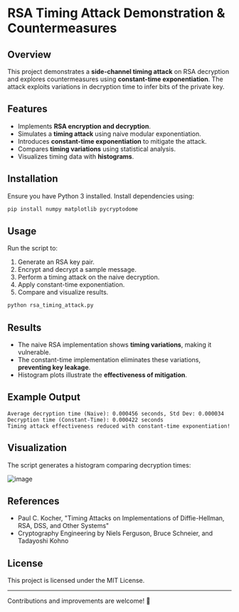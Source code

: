 # RSA Timing Attack Demonstration & Countermeasures

## Overview
This project demonstrates a **side-channel timing attack** on RSA decryption and explores countermeasures using **constant-time exponentiation**. The attack exploits variations in decryption time to infer bits of the private key.

## Features
- Implements **RSA encryption and decryption**.
- Simulates a **timing attack** using naive modular exponentiation.
- Introduces **constant-time exponentiation** to mitigate the attack.
- Compares **timing variations** using statistical analysis.
- Visualizes timing data with **histograms**.

## Installation
Ensure you have Python 3 installed. Install dependencies using:

```sh
pip install numpy matplotlib pycryptodome
```

## Usage
Run the script to:
1. Generate an RSA key pair.
2. Encrypt and decrypt a sample message.
3. Perform a timing attack on the naive decryption.
4. Apply constant-time exponentiation.
5. Compare and visualize results.

```sh
python rsa_timing_attack.py
```

## Results
- The naive RSA implementation shows **timing variations**, making it vulnerable.
- The constant-time implementation eliminates these variations, **preventing key leakage**.
- Histogram plots illustrate the **effectiveness of mitigation**.

## Example Output

```
Average decryption time (Naive): 0.000456 seconds, Std Dev: 0.000034
Decryption time (Constant-Time): 0.000422 seconds
Timing attack effectiveness reduced with constant-time exponentiation!
```

## Visualization
The script generates a histogram comparing decryption times:

![image](https://github.com/user-attachments/assets/e809537a-fb76-41cc-83c6-21a1b4e1c323)

## References
- Paul C. Kocher, "Timing Attacks on Implementations of Diffie-Hellman, RSA, DSS, and Other Systems"
- Cryptography Engineering by Niels Ferguson, Bruce Schneier, and Tadayoshi Kohno

## License
This project is licensed under the MIT License.

---
Contributions and improvements are welcome! 🚀

